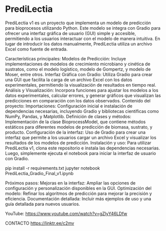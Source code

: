 # PrediLectia
PrediLectia v1 es un proyecto que implementa un modelo de predicción para bioprocesos utilizando Python. Este modelo se integra con Gradio para ofrecer una interfaz gráfica de usuario (GUI) simple y accesible, permitiendo a los usuarios interactuar con el modelo de manera intuitiva. En lugar de introducir los datos manualmente, PrediLectia utiliza un archivo Excel como fuente de entrada.

Características principales:
Modelos de Predicción: Incluye implementaciones de modelos de crecimiento microbiano y cinética de sustratos, como el modelo logístico, modelo de Gompertz, y modelo de Moser, entre otros.
Interfaz Gráfica con Gradio: Utiliza Gradio para crear una GUI que facilita la carga de un archivo Excel con los datos experimentales, permitiendo la visualización de resultados en tiempo real.
Análisis y Visualización: Incorpora funciones para ajustar los modelos a los datos experimentales, calcular errores, y generar gráficos que visualizan las predicciones en comparación con los datos observados.
Contenido del proyecto:
Importaciones: Configuración inicial e instalación de dependencias necesarias, incluyendo Gradio y bibliotecas científicas como NumPy, Pandas, y Matplotlib.
Definición de clases y métodos: Implementación de la clase BioprocessModel, que contiene métodos estáticos para diferentes modelos de predicción de biomasa, sustrato, y producto.
Configuración de la interfaz: Uso de Gradio para crear una interfaz que permite a los usuarios cargar un archivo Excel y visualizar los resultados de los modelos de predicción.
Instalación y uso:
Para utilizar PrediLectia v1, clona este repositorio e instala las dependencias necesarias. Luego, simplemente ejecuta el notebook para iniciar la interfaz de usuario con Gradio.

pip install -r requirements.txt
jupyter notebook PrediLectia_Gradio_Final_v1.ipynb

Próximos pasos:
Mejoras en la interfaz: Ampliar las opciones de configuración y personalización disponibles en la GUI.
Optimización del modelo: Refinar los algoritmos de predicción para mejorar la precisión y eficiencia.
Documentación detallada: Incluir más ejemplos de uso y una guía detallada para nuevos usuarios.


YouTube: https://www.youtube.com/watch?v=gZlyY46LDfw

CONTACTO
https://linktr.ee/c2mv
